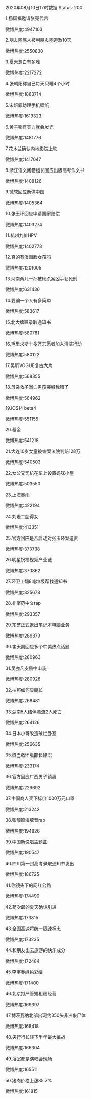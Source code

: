2020年08月10日17时数据
Status: 200

1.杨国福邀请张亮代言

微博热度:4947103

2.朋友圈骂人被判朋友圈道歉10天

微博热度:2550830

3.夏天想白有多难

微博热度:2217272

4.张朝阳称自己每天只睡4个小时

微博热度:1883714

5.宋妍霏助理手机壁纸

微博热度:1619323

6.黄子韬有实力就会发光

微博热度:1481776

7.花木兰确认内地影院上映

微博热度:1417047

8.浙江语文阅卷组长回应出版高考作文书

微博热度:1408126

9.微软回应断供中国

微博热度:1405364

10.张玉环回应申请国家赔偿

微博热度:1403274

11.杭州九价HPV

微博热度:1402773

12.真的有漫画脸女孩吗

微博热度:1201005

13.河南两儿一孙被枪杀案凶手获死刑

微博热度:631436

14.要骗一个人有多简单

微博热度:583617

15.北大牌匾录取通知书

微博热度:580781

16.毛里求斯十多万志愿者加入清洁行动

微博热度:580122

17.吴昕VOGUE复古大片

微博热度:568355

18.母亲救子溺亡男孩哭喊我错了

微博热度:564962

19.iOS14 beta4

微博热度:551155

20.基金

微博热度:541218

21.大连10岁女童被害案法院判赔128万

微博热度:540503

22.女公交司机在车上设置妈咪小屋

微博热度:503550

23.上海暴雨

微博热度:422194

24.刘璇二胎得女

微博热度:413351

25.官方回应是否启动对张玉环案追责

微博热度:373738

26.明星祝福视频产业链

微博热度:370862

27.环卫工翻8吨垃圾帮找通知书

微博热度:325678

28.朴宰范中文rap

微博热度:293357

29.东芝正式退出笔记本电脑业务

微博热度:286879

30.崔天凯回应多个中美热点话题

微博热度:280963

31.吴亦凡皮质中山装

微博热度:280928

32.拍照如何显腿长

微博热度:268481

33.湖南5人结伴漂流2人死亡

微博热度:264126

34.日本小哥改造破烂卧室

微博热度:256635

35.黎巴嫩环境部长辞职

微博热度:233174

36.官方回应广西男子锁妻

微博热度:229692

37.中国商人买下标价1000万元口罩

微博热度:213242

38.张靓颖海豚音rap

微博热度:194826

39.中国新说唱主题曲

微博热度:190547

40.四川第一封高考录取通知书发出

微博热度:186725

41.你镜头下的网红公路

微博热度:174490

42.菊次郎的夏天确认引进

微博热度:173815

43.全国高速将统一限速标志

微博热度:173235

44.和朋友出去旅游的快乐成分

微博热度:172484

45.李宇春绿色彩绘

微博热度:171400

46.北京拟严管短租房经营

微博热度:169397

47.博茨瓦纳北部出现约350头非洲象尸体

微博热度:168418

48.央行行长谈下半年最大挑战

微博热度:166304

49.浴室都是演唱会现场

微博热度:165511

50.猪肉价格上涨85.7%

微博热度:161815

